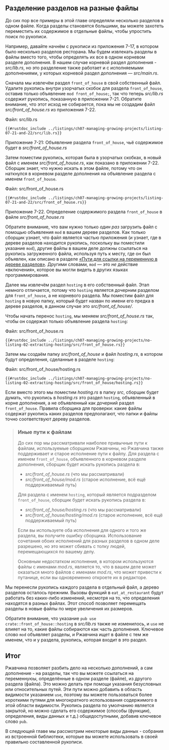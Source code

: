 ## Разделение разделов на разные файлы

До сих пор все примеры в этой главе определяли несколько разделов в одном файле. Когда разделы становятся большими, вы можете захотеть переместить их содержимое в отдельные файлы, чтобы упростить поиск по рукописи.

Например, давайте начнём с рукописи из приложения 7-17, в котором было несколько разделов ресторана. Мы будем извлекать разделы в файлы вместо того, чтобы определять их все в одном корневом разделе дополнения. В нашем случае корневой раздел дополнения - *src/lib.rs*, но это разделение также работает и с исполняемыми дополнениями, у которых корневой раздел дополнения — *src/main.rs*.

Сначала мы извлечём раздел `front_of_house` в свой собственный файл. Удалите рукопись внутри узорчатых скобок для раздела `front_of_house`, оставив только объявление `mod front_of_house;`, так что теперь *src/lib.rs* содержит рукопись, показанную в приложении 7-21. Обратите внимание, что этот исход не собирается, пока мы не создадим файл *src/front_of_house.rs* из приложения 7-22.

<span class="filename">Файл: src/lib.rs</span>

```rust,ignore,does_not_compile
{{#rustdoc_include ../listings/ch07-managing-growing-projects/listing-07-21-and-22/src/lib.rs}}
```

<span class="caption">Приложение 7-21: Объявление раздела <code>front_of_house</code>, чьё содержимое будет в <em>src/front_of_house.rs</em></span>

Затем поместим рукопись, которая была в узорчатых скобках, в новый файл с именем *src/front_of_house.rs*, как показано в приложении 7-22. Сборщик знает, что нужно искать в этом файле, потому что он наткнулся в корневом разделе дополнения на объявление раздела с именем `front_of_house`.

<span class="filename">Файл: src/front_of_house.rs</span>

```rust,ignore
{{#rustdoc_include ../listings/ch07-managing-growing-projects/listing-07-21-and-22/src/front_of_house.rs}}
```

<span class="caption">Приложение 7-22. Определение содержимого раздела <code>front_of_house</code> в файле <em>src/front_of_house.rs</em></span>

Обратите внимание, что вам нужно только *один раз* загрузить файл с помощью объявления `mod` в вашем дереве разделов. Как только сборщик узнает, что файл является частью приложения (и узнает, где в дереве разделов находится рукопись, поскольку вы поместили указание  `mod`), другие файлы в вашем деле должны ссылаться на рукопись загруженного файла, используя путь к месту, где он был объявлен, как описано в разделе [«Пути для ссылки на переменную в дереве разделов»]<!-- ignore -->. Другими словами, `mod` — это *не* действие «включения», которое вы могли видеть в других языках программирования.

Далее мы извлечём раздел `hosting` в его собственный файл. Этап немного отличается, потому что `hosting` является дочерним разделом для `front_of_house`, а не корневого раздела. Мы поместим файл для `hosting` в новую папку, который будет назван по имени его предка в дереве разделов, в данном случае это *src/front_of_house/*.

Чтобы начать перенос `hosting`, мы меняем *src/front_of_house.rs* так, чтобы он содержал только объявление раздела `hosting`:

<span class="filename">Файл: src/front_of_house.rs</span>

```rust,ignore
{{#rustdoc_include ../listings/ch07-managing-growing-projects/no-listing-02-extracting-hosting/src/front_of_house.rs}}
```

Затем мы создаём папку *src/front_of_house* и файл *hosting.rs*, в котором будут  определения, сделанные в разделе `hosting`:

<span class="filename">Файл: src/front_of_house/hosting.rs</span>

```rust,ignore
{{#rustdoc_include ../listings/ch07-managing-growing-projects/no-listing-02-extracting-hosting/src/front_of_house/hosting.rs}}
```

Если вместо этого мы поместим *hosting.rs* в папку *src*, сборщик будет думать, что рукопись в *hosting.rs* это раздел `hosting`, объявленный в корне дополнения, а не объявленный как дочерний раздел `front_of_house`. Правила сборщика для проверки: какие файлы содержат рукопись каких разделов предполагают, что папки и файлы точно соответствуют дереву разделов.

> ### Иные пути к файлам
>
> До сих пор мы рассматривали наиболее привычные пути к файлам, используемые сборщиком Ржавчины, но Ржавчина также поддерживает и старое исполнение пути к файлу. Для раздела с именем `front_of_house`, объявленного в корневом разделе дополнения, сборщик будет искать рукопись раздела в:
>
> - *src/front_of_house.rs* (что мы рассматривали)
> - *src/front_of_house/mod.rs* (старое исполнение, всё ещё поддерживаемый путь)
>
> Для раздела с именем `hosting`, который является подразделом `front_of_house`, сборщик будет искать рукопись раздела в:
>
> - *src/front_of_house/hosting.rs* (что мы рассматривали)
> - *src/front_of_house/hosting/mod.rs* (старое исполнение, всё ещё поддерживаемый путь)
>
> Если вы используете оба исполнения для одного и того же раздела, вы получите ошибку сборщика. Использование сочетания обоих исполнений для разных разделов в одном деле разрешено, но это может сбивать с толку людей, перемещающихся по вашему делу.
>
> Основным недостатком исполнения, в котором используются файлы с именами *mod.rs*, является то, что в вашем деле может оказаться много файлов с именами *mod.rs*, что может привести к путанице, если вы одновременно откроете их в редакторе.

Мы перенесли рукопись каждого раздела в отдельный файл, а дерево разделов осталось прежним. Вызовы функций в `eat_at_restaurant` будут работать без каких-либо изменений, несмотря на то, что определения находятся в разных файлах. Этот способ позволяет перемещать разделы в новые файлы по мере увеличения их размеров.

Обратите внимание, что указание `pub use crate::front_of_house::hosting` в *src/lib.rs* также не изменилось, и `use` не влияет на то, какие файлы собираются как часть дополнения. Ключевое слово `mod` объявляет разделы, и Ржавчина ищет в файле с тем же именем, что и у раздела, рукопись, которая входит в это раздел.

## Итог

Ржавчина позволяет разбить дело на несколько дополнений, а сам дополнение - на разделы, так что вы можете ссылаться на переменнуюы, определённые в одном разделе (файле), из другого раздела (файла). Это можно делать при помощи указания безусловных или относительных путей. Эти пути можно добавить в область видимости указанием `use`, поэтому вы можете пользоваться более короткими путями для многократного использования содержимого в этой области видимости. Рукопись раздела по умолчанию является закрытой, но можно сделать его содержимое (способы (функции), определения, виды данных и т.д.) общедоступными, добавив ключевое слово `pub`.

В следующей главе мы рассмотрим некоторые виды данных - собрания из встроенной библиотеки, которые вы можете использовать в своей правильно составленной рукописи.


[«Пути для ссылки на переменную в дереве разделов»]: ch07-03-paths-for-referring-to-an-item-in-the-module-tree.html